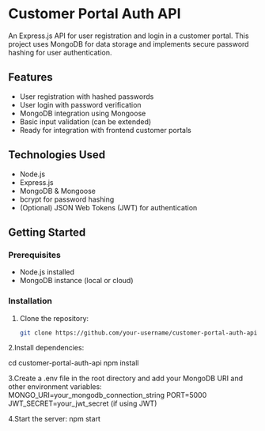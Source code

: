 # Customer Portal Auth API

An Express.js API for user registration and login in a customer portal. This project uses MongoDB for data storage and implements secure password hashing for user authentication.

## Features

- User registration with hashed passwords
- User login with password verification
- MongoDB integration using Mongoose
- Basic input validation (can be extended)
- Ready for integration with frontend customer portals

## Technologies Used

- Node.js
- Express.js
- MongoDB & Mongoose
- bcrypt for password hashing
- (Optional) JSON Web Tokens (JWT) for authentication

## Getting Started

### Prerequisites

- Node.js installed
- MongoDB instance (local or cloud)

### Installation

1. Clone the repository:
   ```bash
   git clone https://github.com/your-username/customer-portal-auth-api.git# coding-project-template

2.Install dependencies:

cd customer-portal-auth-api
npm install

3.Create a .env file in the root directory and add your MongoDB URI and other environment variables:
MONGO_URI=your_mongodb_connection_string
PORT=5000
JWT_SECRET=your_jwt_secret (if using JWT)

4.Start the server:
npm start

